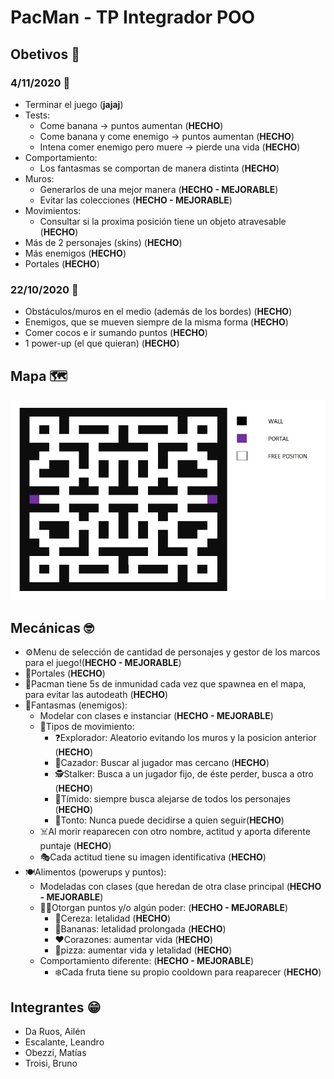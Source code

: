 # PacMan - TP Integrador POO

## Obetivos 📒

### 4/11/2020 📅

- Terminar el juego (**jajaj**)
- Tests:
    - Come banana -> puntos aumentan (**HECHO**)
    - Come banana y come enemigo -> puntos aumentan (**HECHO**)
    - Intena comer enemigo pero muere -> pierde una vida (**HECHO**)
- Comportamiento:
    - Los fantasmas se comportan de manera distinta (**HECHO**)
- Muros:
    - Generarlos de una mejor manera (**HECHO - MEJORABLE**)
    - Evitar las colecciones (**HECHO - MEJORABLE**)
- Movimientos:
    - Consultar si la proxima posición tiene un objeto atravesable (**HECHO**)
- Más de 2 personajes (skins) (**HECHO**)
- Más enemigos (**HECHO**)
- Portales (**HECHO**)

### 22/10/2020 📅

- Obstáculos/muros en  el medio (además de los bordes) (**HECHO**)
- Enemigos, que se mueven siempre de la misma forma (**HECHO**)
- Comer cocos e ir sumando puntos (**HECHO**)
- 1 power-up (el que quieran) (**HECHO**)

## Mapa 🗺️
![Mapa](assets/mapa.jpg)

## Mecánicas 🤓
- ⚙️Menu de selección de cantidad de personajes y gestor de los marcos para el juego!(**HECHO - MEJORABLE**)
- 🚪Portales (**HECHO**)
- 👼Pacman tiene 5s de inmunidad cada vez que spawnea en el mapa, para evitar las autodeath (**HECHO**)
- 👻Fantasmas (enemigos):
    - Modelar con clases e instanciar (**HECHO - MEJORABLE**)
    - 👣Tipos de movimiento:
        - ❓Explorador: Aleatorio evitando los muros y la posicion anterior (**HECHO**)
        - 👿Cazador: Buscar al jugador mas cercano (**HECHO**)
        - 🕵️Stalker: Busca a un jugador fijo, de éste perder, busca a otro (**HECHO**)
        - 🙈Tímido: siempre busca alejarse de todos los personajes (**HECHO**)
        - 🤔Tonto: Nunca puede decidirse a quien seguir(**HECHO**)
    - ☠️Al morir reaparecen con otro nombre, actitud y aporta diferente puntaje (**HECHO**)
    - 🎭Cada actitud tiene su imagen identificativa (**HECHO**)
- 🍽️Alimentos (powerups y puntos):
    - Modeladas con clases (que heredan de otra clase principal (**HECHO -  MEJORABLE**)
    - 💯💥Otorgan puntos y/o algún poder: (**HECHO - MEJORABLE**)
        - 🍒Cereza: letalidad (**HECHO**)
        - 🍌Bananas: letalidad prolongada (**HECHO**)
        - ❤️Corazones: aumentar vida (**HECHO**)
        - 🍕pizza: aumentar vida y letalidad (**HECHO**)
    - Comportamiento diferente: (**HECHO - MEJORABLE**)
        - ❄️Cada fruta tiene su propio cooldown para reaparecer (**HECHO**)
## Integrantes 😁
- Da Ruos, Ailén
- Escalante, Leandro
- Obezzi, Matías
- Troisi, Bruno